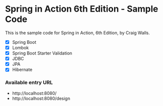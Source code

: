 # Spring in Action 6th Edition - Sample Code

This is the sample code for Spring in Action, 6th Edition, by Craig Walls.

- [x] Spring Boot
- [X] Lombok
- [X] Spring Boot Starter Validation
- [X] JDBC
- [x] JPA
- [x] Hibernate

### Available entry URL
- http://localhost:8080/
- http://localhost:8080/design